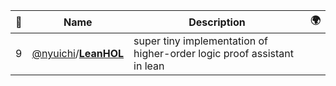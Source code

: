 |:star2: | Name | Description | 🌍|
|---|---|---|---|
|9|[@nyuichi](https://github.com/nyuichi)/[**LeanHOL**](https://github.com/nyuichi/LeanHOL)|super tiny implementation of higher-order logic proof assistant in lean||

